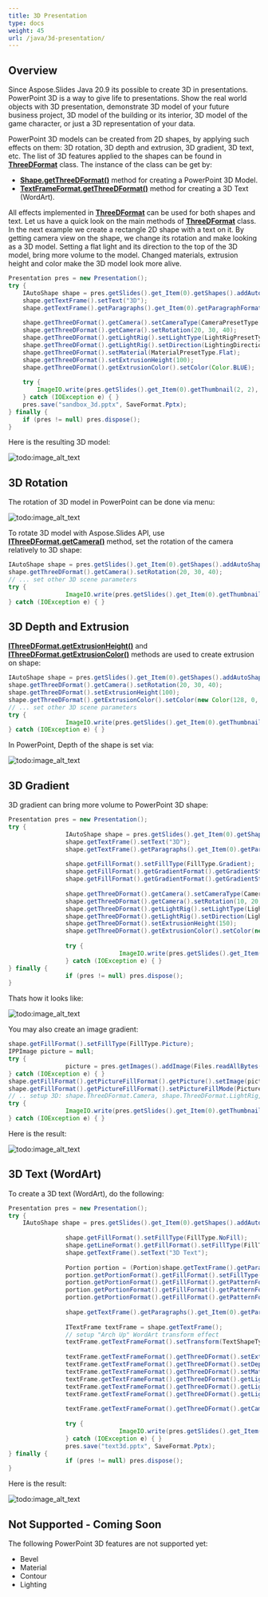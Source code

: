 ```yaml
---
title: 3D Presentation
type: docs
weight: 45
url: /java/3d-presentation/
---
```


## Overview
Since Aspose.Slides Java 20.9 its possible to create 3D in presentations. PowerPoint 3D is a way to give life to presentations. Show the real world objects 
with 3D presentation, demonstrate 3D model of your future business project, 3D model of the building or its interior, 3D model of the game character, 
or just a 3D representation of your data. 

PowerPoint 3D models can be created from 2D shapes, by applying such effects on them: 3D rotation, 3D depth and extrusion, 3D gradient, 3D text, etc. 
The list of 3D features applied to the shapes can be found in **[ThreeDFormat](https://apireference.aspose.com/slides/java/com.aspose.slides/ThreeDFormat)** class. 
The instance of the class can be get by:
 
- **[Shape.getThreeDFormat()](https://apireference.aspose.com/slides/java/com.aspose.slides/Shape#getThreeDFormat--)** method for creating a PowerPoint 3D Model.
- **[TextFrameFormat.getThreeDFormat()](https://apireference.aspose.com/slides/java/com.aspose.slides/TextFrameFormat#getThreeDFormat--)** method for creating a 3D Text 
(WordArt).

All effects implemented in **[ThreeDFormat](https://apireference.aspose.com/slides/java/com.aspose.slides/ThreeDFormat)** can be used for both shapes and text. 
Let us have a quick look on the main methods of **[ThreeDFormat](https://apireference.aspose.com/slides/java/com.aspose.slides/ThreeDFormat)** class. In the next example 
we create a rectangle 2D shape with a text on it. By getting camera view on the shape, we change its rotation and make looking as a 3D model. Setting a flat light 
and its direction to the top of the 3D model, bring more volume to the model. Changed materials, extrusion height and color make the 3D model look more alive.  
``` java 
Presentation pres = new Presentation();
try {
    IAutoShape shape = pres.getSlides().get_Item(0).getShapes().addAutoShape(ShapeType.Rectangle, 200, 150, 200, 200);
    shape.getTextFrame().setText("3D");
    shape.getTextFrame().getParagraphs().get_Item(0).getParagraphFormat().getDefaultPortionFormat().setFontHeight(64);
 
    shape.getThreeDFormat().getCamera().setCameraType(CameraPresetType.OrthographicFront);
    shape.getThreeDFormat().getCamera().setRotation(20, 30, 40);
    shape.getThreeDFormat().getLightRig().setLightType(LightRigPresetType.Flat);
    shape.getThreeDFormat().getLightRig().setDirection(LightingDirection.Top);
    shape.getThreeDFormat().setMaterial(MaterialPresetType.Flat);
    shape.getThreeDFormat().setExtrusionHeight(100);
    shape.getThreeDFormat().getExtrusionColor().setColor(Color.BLUE);
 
    try {
        ImageIO.write(pres.getSlides().get_Item(0).getThumbnail(2, 2), "PNG", new File("sample_3d.png"));
    } catch (IOException e) { }
    pres.save("sandbox_3d.pptx", SaveFormat.Pptx);
} finally {
    if (pres != null) pres.dispose();
}
```

Here is the resulting 3D model:

![todo:image_alt_text](img_01_01.png)

## 3D Rotation
The rotation of 3D model in PowerPoint can be done via menu:

![todo:image_alt_text](img_02_01.png)

To rotate 3D model with Aspose.Slides API, use **[IThreeDFormat.getCamera()](https://apireference.aspose.com/slides/java/com.aspose.slides/ThreeDFormat#getCamera--)** 
method, set the rotation of the camera relatively to 3D shape:

``` java
IAutoShape shape = pres.getSlides().get_Item(0).getShapes().addAutoShape(ShapeType.Rectangle, 200, 150, 200, 200);
shape.getThreeDFormat().getCamera().setRotation(20, 30, 40);
// ... set other 3D scene parameters
try {
                ImageIO.write(pres.getSlides().get_Item(0).getThumbnail(2, 2), "PNG", new File("sample_3d.png"));
} catch (IOException e) { }
```

## 3D Depth and Extrusion
**[IThreeDFormat.getExtrusionHeight()](https://apireference.aspose.com/slides/java/com.aspose.slides/ThreeDFormat#getExtrusionHeight--)** 
and **[IThreeDFormat.getExtrusionColor()](https://apireference.aspose.com/slides/java/com.aspose.slides/ThreeDFormat#getExtrusionColor--)** methods 
are used to create extrusion on shape:

``` java
IAutoShape shape = pres.getSlides().get_Item(0).getShapes().addAutoShape(ShapeType.Rectangle, 200, 150, 200, 200);
shape.getThreeDFormat().getCamera().setRotation(20, 30, 40);
shape.getThreeDFormat().setExtrusionHeight(100);
shape.getThreeDFormat().getExtrusionColor().setColor(new Color(128, 0, 128));
// ... set other 3D scene parameters
try {
                ImageIO.write(pres.getSlides().get_Item(0).getThumbnail(2, 2), "PNG", new File("sample_3d.png"));
} catch (IOException e) { }
```

In PowerPoint, Depth of the shape is set via:

![todo:image_alt_text](img_02_02.png)


## 3D Gradient
3D gradient can bring more volume to PowerPoint 3D shape:

``` java
Presentation pres = new Presentation();
try {
                IAutoShape shape = pres.getSlides().get_Item(0).getShapes().addAutoShape(ShapeType.Rectangle, 200, 150, 250, 250);
                shape.getTextFrame().setText("3D");
                shape.getTextFrame().getParagraphs().get_Item(0).getParagraphFormat().getDefaultPortionFormat().setFontHeight(64);
 
                shape.getFillFormat().setFillType(FillType.Gradient);
                shape.getFillFormat().getGradientFormat().getGradientStops().add(0, Color.BLUE);
                shape.getFillFormat().getGradientFormat().getGradientStops().add(100, Color.ORANGE);
 
                shape.getThreeDFormat().getCamera().setCameraType(CameraPresetType.OrthographicFront);
                shape.getThreeDFormat().getCamera().setRotation(10, 20, 30);
                shape.getThreeDFormat().getLightRig().setLightType(LightRigPresetType.Flat);
                shape.getThreeDFormat().getLightRig().setDirection(LightingDirection.Top);
                shape.getThreeDFormat().setExtrusionHeight(150);
                shape.getThreeDFormat().getExtrusionColor().setColor(new Color(255, 140, 0));
 
                try {
                               ImageIO.write(pres.getSlides().get_Item(0).getThumbnail(2, 2), "PNG", new File("sample_3d.png"));
                } catch (IOException e) { }
} finally {
                if (pres != null) pres.dispose();
}
```

Thats how it looks like:

![todo:image_alt_text](img_02_03.png)
  
You may also create an image gradient:
``` java
shape.getFillFormat().setFillType(FillType.Picture);
IPPImage picture = null;
try {
                picture = pres.getImages().addImage(Files.readAllBytes(Paths.get("image.jpg")));
} catch (IOException e) { }
shape.getFillFormat().getPictureFillFormat().getPicture().setImage(picture);
shape.getFillFormat().getPictureFillFormat().setPictureFillMode(PictureFillMode.Stretch);
// .. setup 3D: shape.ThreeDFormat.Camera, shape.ThreeDFormat.LightRig, shape.ThreeDFormat.Extrusion* properties
try {
                ImageIO.write(pres.getSlides().get_Item(0).getThumbnail(2, 2), "PNG", new File("sample_3d.png"));
} catch (IOException e) { }
```


Here is the result:

![todo:image_alt_text](img_02_04.png)

## 3D Text (WordArt)
To create a 3D text (WordArt), do the following:
``` java
Presentation pres = new Presentation();
try {
    IAutoShape shape = pres.getSlides().get_Item(0).getShapes().addAutoShape(ShapeType.Rectangle, 200, 150, 200, 200);
 
                shape.getFillFormat().setFillType(FillType.NoFill);
                shape.getLineFormat().getFillFormat().setFillType(FillType.NoFill);
                shape.getTextFrame().setText("3D Text");
 
                Portion portion = (Portion)shape.getTextFrame().getParagraphs().get_Item(0).getPortions().get_Item(0);
                portion.getPortionFormat().getFillFormat().setFillType(FillType.Pattern);
                portion.getPortionFormat().getFillFormat().getPatternFormat().getForeColor().setColor(new Color(255, 140, 0));
                portion.getPortionFormat().getFillFormat().getPatternFormat().getBackColor().setColor(Color.WHITE);
                portion.getPortionFormat().getFillFormat().getPatternFormat().setPatternStyle(PatternStyle.LargeGrid);
 
                shape.getTextFrame().getParagraphs().get_Item(0).getParagraphFormat().getDefaultPortionFormat().setFontHeight(128);
 
                ITextFrame textFrame = shape.getTextFrame();
                // setup "Arch Up" WordArt transform effect
                textFrame.getTextFrameFormat().setTransform(TextShapeType.ArchUp);
 
                textFrame.getTextFrameFormat().getThreeDFormat().setExtrusionHeight(3.5f);
                textFrame.getTextFrameFormat().getThreeDFormat().setDepth(3);
                textFrame.getTextFrameFormat().getThreeDFormat().setMaterial(MaterialPresetType.Plastic);
                textFrame.getTextFrameFormat().getThreeDFormat().getLightRig().setDirection(LightingDirection.Top);
                textFrame.getTextFrameFormat().getThreeDFormat().getLightRig().setLightType(LightRigPresetType.Balanced);
                textFrame.getTextFrameFormat().getThreeDFormat().getLightRig().setRotation(0, 0, 40);
 
                textFrame.getTextFrameFormat().getThreeDFormat().getCamera().setCameraType(CameraPresetType.PerspectiveContrastingRightFacing);
 
                try {
                               ImageIO.write(pres.getSlides().get_Item(0).getThumbnail(2, 2), "PNG", new File("text3d.png"));
                } catch (IOException e) { }
                pres.save("text3d.pptx", SaveFormat.Pptx);
} finally {
                if (pres != null) pres.dispose();
}
```

Here is the result:

![todo:image_alt_text](img_02_05.png)

 
## Not Supported - Coming Soon
The following PowerPoint 3D features are not supported yet: 
- Bevel
- Material
- Contour
- Lighting


 

